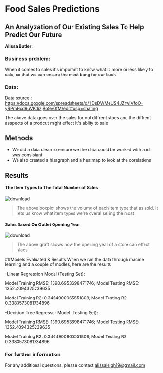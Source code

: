 # Food Sales Predictions
## An Analyzation of Our Existing Sales To Help Predict Our Future

**Alissa Butler**: 

### Business problem:

When it comes to sales it's imporant to know what is more or less likely to sale, so that we can ensure the most bang for our buck


### Data:
Data source : https://docs.google.com/spreadsheets/d/1IDsDWMeUS4JZrwIVfoO-yRPmHxd9uVKtIjzjBo9vOfM/edit?usp=sharing

The above data goes over the sales for out diffrent stoes and the diffrent asspects of a prodcut might effect it's ablity to sale


## Methods
- We did a data clean to ensure we the data could be worked with and was consistant
- We also created a hisagraph and a heatmap to look at the corelations

## Results

#### The Item Types to The Total Number of Sales
![download](https://user-images.githubusercontent.com/118623787/224366814-1fb67c25-ca78-4d60-85c4-2928f862f41d.png)
> The above boxplot shows the volume of each item type that as sold. It lets us know what item types we're overal selling the most

#### Sales Based On Outlet Opening Year
![download](https://user-images.githubusercontent.com/118623787/224367703-86838924-91c1-4118-8a5b-3f7ceeeb1113.png)
>The above graft shows how the opening year of a store can effect slaes 

##Models Evaluated & Results
When we ran the data through macine learning and a couple of modles, here are the results

-Linear Regression Model (Testing Set):

Model Training RMSE: 1390.6953698471746;
Model Testing RMSE: 1352.4094325239635

Model Training R2: 0.3464900965551808;
Model Testing R2 0.3383573081734896

-Decision Tree Regressor Model (Testing Set):

Model Training RMSE: 1390.6953698471746;
Model Testing RMSE: 1352.4094325239635

Model Training R2: 0.3464900965551808;
Model Testing R2 0.3383573081734896

### For further information


For any additional questions, please contact alissaleigh19@gmail.com
